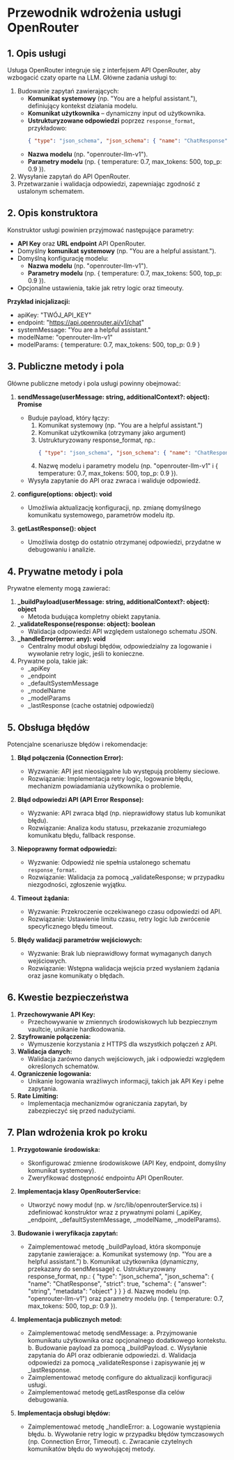 # Przewodnik wdrożenia usługi OpenRouter

## 1. Opis usługi

Usługa OpenRouter integruje się z interfejsem API OpenRouter, aby wzbogacić czaty oparte na LLM. Główne zadania usługi to:

1. Budowanie zapytań zawierających:
   - **Komunikat systemowy** (np. "You are a helpful assistant."), definiujący kontekst działania modelu.
   - **Komunikat użytkownika** – dynamiczny input od użytkownika.
   - **Ustrukturyzowane odpowiedzi** poprzez `response_format`, przykładowo:
     ```json
     { "type": "json_schema", "json_schema": { "name": "ChatResponse", "strict": true, "schema": { "answer": "string", "metadata": "object" } } }
     ```
   - **Nazwa modelu** (np. "openrouter-llm-v1").
   - **Parametry modelu** (np. { temperature: 0.7, max_tokens: 500, top_p: 0.9 }).
2. Wysyłanie zapytań do API OpenRouter.
3. Przetwarzanie i walidacja odpowiedzi, zapewniając zgodność z ustalonym schematem.

## 2. Opis konstruktora

Konstruktor usługi powinien przyjmować następujące parametry:

- **API Key** oraz **URL endpoint** API OpenRouter.
- Domyślny **komunikat systemowy** (np. "You are a helpful assistant.").
- Domyślną konfigurację modelu:
  - **Nazwa modelu** (np. "openrouter-llm-v1").
  - **Parametry modelu** (np. { temperature: 0.7, max_tokens: 500, top_p: 0.9 }).
- Opcjonalne ustawienia, takie jak retry logic oraz timeouty.

**Przykład inicjalizacji:**

- apiKey: "TWÓJ_API_KEY"
- endpoint: "https://api.openrouter.ai/v1/chat"
- systemMessage: "You are a helpful assistant."
- modelName: "openrouter-llm-v1"
- modelParams: { temperature: 0.7, max_tokens: 500, top_p: 0.9 }

## 3. Publiczne metody i pola

Główne publiczne metody i pola usługi powinny obejmować:

1. **sendMessage(userMessage: string, additionalContext?: object): Promise<Response>**
   - Buduje payload, który łączy:
     1. Komunikat systemowy (np. "You are a helpful assistant.")
     2. Komunikat użytkownika (otrzymany jako argument)
     3. Ustrukturyzowany response_format, np.:
        ```json
        { "type": "json_schema", "json_schema": { "name": "ChatResponse", "strict": true, "schema": { "answer": "string", "metadata": "object" } } }
        ```
     4. Nazwę modelu i parametry modelu (np. "openrouter-llm-v1" i { temperature: 0.7, max_tokens: 500, top_p: 0.9 }).
   - Wysyła zapytanie do API oraz zwraca i waliduje odpowiedź.

2. **configure(options: object): void**
   - Umożliwia aktualizację konfiguracji, np. zmianę domyślnego komunikatu systemowego, parametrów modelu itp.

3. **getLastResponse(): object**
   - Umożliwia dostęp do ostatnio otrzymanej odpowiedzi, przydatne w debugowaniu i analizie.

## 4. Prywatne metody i pola

Prywatne elementy mogą zawierać:

1. **_buildPayload(userMessage: string, additionalContext?: object): object**
   - Metoda budująca kompletny obiekt zapytania.
2. **_validateResponse(response: object): boolean**
   - Walidacja odpowiedzi API względem ustalonego schematu JSON.
3. **_handleError(error: any): void**
   - Centralny moduł obsługi błędów, odpowiedzialny za logowanie i wywołanie retry logic, jeśli to konieczne.
4. Prywatne pola, takie jak:
   - _apiKey
   - _endpoint
   - _defaultSystemMessage
   - _modelName
   - _modelParams
   - _lastResponse (cache ostatniej odpowiedzi)

## 5. Obsługa błędów

Potencjalne scenariusze błędów i rekomendacje:

1. **Błąd połączenia (Connection Error):**
   - Wyzwanie: API jest nieosiągalne lub występują problemy sieciowe.
   - Rozwiązanie: Implementacja retry logic, logowanie błędu, mechanizm powiadamiania użytkownika o problemie.

2. **Błąd odpowiedzi API (API Error Response):**
   - Wyzwanie: API zwraca błąd (np. nieprawidłowy status lub komunikat błędu).
   - Rozwiązanie: Analiza kodu statusu, przekazanie zrozumiałego komunikatu błędu, fallback response.

3. **Niepoprawny format odpowiedzi:**
   - Wyzwanie: Odpowiedź nie spełnia ustalonego schematu `response_format`.
   - Rozwiązanie: Walidacja za pomocą _validateResponse; w przypadku niezgodności, zgłoszenie wyjątku.

4. **Timeout żądania:**
   - Wyzwanie: Przekroczenie oczekiwanego czasu odpowiedzi od API.
   - Rozwiązanie: Ustawienie limitu czasu, retry logic lub zwrócenie specyficznego błędu timeout.

5. **Błędy walidacji parametrów wejściowych:**
   - Wyzwanie: Brak lub nieprawidłowy format wymaganych danych wejściowych.
   - Rozwiązanie: Wstępna walidacja wejścia przed wysłaniem żądania oraz jasne komunikaty o błędach.

## 6. Kwestie bezpieczeństwa

1. **Przechowywanie API Key:**
   - Przechowywanie w zmiennych środowiskowych lub bezpiecznym vaultcie, unikanie hardkodowania.
2. **Szyfrowanie połączenia:**
   - Wymuszenie korzystania z HTTPS dla wszystkich połączeń z API.
3. **Walidacja danych:**
   - Walidacja zarówno danych wejściowych, jak i odpowiedzi względem określonych schematów.
4. **Ograniczenie logowania:**
   - Unikanie logowania wrażliwych informacji, takich jak API Key i pełne zapytania.
5. **Rate Limiting:**
   - Implementacja mechanizmów ograniczania zapytań, by zabezpieczyć się przed nadużyciami.

## 7. Plan wdrożenia krok po kroku

1. **Przygotowanie środowiska:**
   - Skonfigurować zmienne środowiskowe (API Key, endpoint, domyślny komunikat systemowy).
   - Zweryfikować dostępność endpointu API OpenRouter.

2. **Implementacja klasy OpenRouterService:**
   - Utworzyć nowy moduł (np. w /src/lib/openrouterService.ts) i zdefiniować konstruktor wraz z prywatnymi polami (_apiKey, _endpoint, _defaultSystemMessage, _modelName, _modelParams).

3. **Budowanie i weryfikacja zapytań:**
   - Zaimplementować metodę _buildPayload, która skomponuje zapytanie zawierające:
     a. Komunikat systemowy (np. "You are a helpful assistant.")
     b. Komunikat użytkownika (dynamiczny, przekazany do sendMessage)
     c. Ustrukturyzowany response_format, np.:
        { "type": "json_schema", "json_schema": { "name": "ChatResponse", "strict": true, "schema": { "answer": "string", "metadata": "object" } } }
     d. Nazwę modelu (np. "openrouter-llm-v1") oraz parametry modelu (np. { temperature: 0.7, max_tokens: 500, top_p: 0.9 }).

4. **Implementacja publicznych metod:**
   - Zaimplementować metodę sendMessage:
     a. Przyjmowanie komunikatu użytkownika oraz opcjonalnego dodatkowego kontekstu.
     b. Budowanie payload za pomocą _buildPayload.
     c. Wysyłanie zapytania do API oraz odbieranie odpowiedzi.
     d. Walidacja odpowiedzi za pomocą _validateResponse i zapisywanie jej w _lastResponse.
   - Zaimplementować metodę configure do aktualizacji konfiguracji usługi.
   - Zaimplementować metodę getLastResponse dla celów debugowania.

5. **Implementacja obsługi błędów:**
   - Zaimplementować metodę _handleError:
     a. Logowanie wystąpienia błędu.
     b. Wywołanie retry logic w przypadku błędów tymczasowych (np. Connection Error, Timeout).
     c. Zwracanie czytelnych komunikatów błędu do wywołującej metody.

